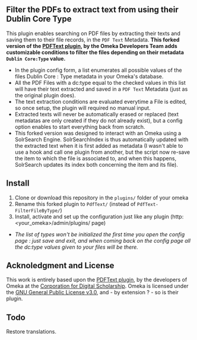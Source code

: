 ## Filter the PDFs to extract text from using their Dublin Core Type     

This plugin enables searching on PDF files by extracting their texts and saving them to their file records, in the  `PDF Text` Metadata.
**This forked version of the [PDFText plugin](https://github.com/omeka/plugin-PdfText), by the Omeka Developers Team adds customizable conditions to filter the files depending on their metadata `Dublin Core:Type` value.**

* In the plugin config form, a list enumerates all possible values of the files Dublin Core : Type metadata in your Omeka's database.
* All the PDF Files with a dc:type  equal to the checked values in this list will have their text extracted and saved in a `PDF Text` Metadata (just as the original plugin does).
* The text extraction conditions are evaluated everytime a File is edited, so once setup, the plugin will required no manual input.  
* Extracted texts will never be automatically erased or replaced (text metadatas are only created if they do not already exist), but a config option enables to start everything back from scratch.
* This forked version was designed to interact with an Omeka using a SolrSearch Engine. SolrSearchIndex is thus automatically updated with the extracted text when it is first added as metadata (I wasn't able to use a hook and call one plugin from another, but the script now re-save the item to which the file is associated to, and when this happens, SolrSearch updates its index both concerning the item and its file).

## Install

1. Clone or download this repository in the  `plugins/` folder of your omeka
2. Rename this forked plugin to `PdfText/` (instead of `PdfText-FilterFileByType/`)
3. Install, activate and set up the configuration just like any plugin (http:<your_omeka>/admin/plugins/ page)
* *The list of types won't be initialized the first time you open the config page : just save and exit, and when coming back on the config page all the dc:type values given to your files will be there.*

## Acknoledgment and License

This work is entirely based upon the [PDFText plugin](https://github.com/omeka/plugin-PdfText), by the developers of Omeka at the [Corporation for Digital Scholarship](https://digitalscholar.org/).
Omeka is licensed under the [GNU General Public License v3.0](https://choosealicense.com/licenses/gpl-3.0/), and - by extension ? - so is their plugin.

## Todo

Restore translations.

